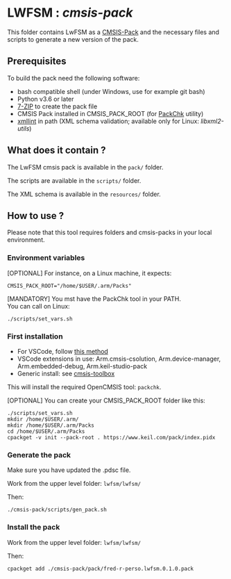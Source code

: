 # __LWFSM : *cmsis-pack*__

This folder contains LwFSM as a [CMSIS-Pack](https://www.open-cmsis-pack.org/) and the necessary files and scripts to generate a new version of the pack.

## Prerequisites

To build the pack need the following software:

  - bash compatible shell (under Windows, use for example git bash)
  - Python v3.6 or later
  - [7-ZIP](https://7-zip.org/) to create the pack file
  - CMSIS Pack installed in CMSIS_PACK_ROOT (for [PackChk](https://www.keil.com/pack/doc/CMSIS_Dev/Pack/html/packChk.html) utility)
  - [xmllint](https://gitlab.gnome.org/GNOME/libxml2) in path (XML schema validation; available only for Linux: *libxml2-utils*)

## What does it contain ?

The LwFSM cmsis pack is available in the `pack/` folder.

The scripts are available in the `scripts/` folder.

The XML schema is available in the `resources/` folder.


## How to use ?

Please note that this tool requires folders and cmsis-packs in your local environment.

### Environment variables
[OPTIONAL] For instance, on a Linux machine, it expects:
```
CMSIS_PACK_ROOT="/home/$USER/.arm/Packs"
```
[MANDATORY] You mst have the PackChk tool in your PATH.  
You can call on Linux:
```
./scripts/set_vars.sh
```

### First installation

- For VSCode, follow [this method](https://github.com/Open-CMSIS-Pack/vscode-get-started)
- VSCode extensions in use: Arm.cmsis-csolution, Arm.device-manager, Arm.embedded-debug, Arm.keil-studio-pack
- Generic install: see [cmsis-toolbox](https://github.com/Open-CMSIS-Pack/cmsis-toolbox/blob/main/docs/installation.md)

This will install the required OpenCMSIS tool: `packchk`.

[OPTIONAL] You can create your CMSIS_PACK_ROOT folder like this:
```
./scripts/set_vars.sh
mkdir /home/$USER/.arm/
mkdir /home/$USER/.arm/Packs
cd /home/$USER/.arm/Packs
cpackget -v init --pack-root . https://www.keil.com/pack/index.pidx
```

### Generate the pack

Make sure you have updated the .pdsc file.

Work from the upper level folder: `lwfsm/lwfsm/`

Then:
```
./cmsis-pack/scripts/gen_pack.sh
```

### Install the pack

Work from the upper level folder: `lwfsm/lwfsm/`

Then:
```
cpackget add ./cmsis-pack/pack/fred-r-perso.lwfsm.0.1.0.pack
```
